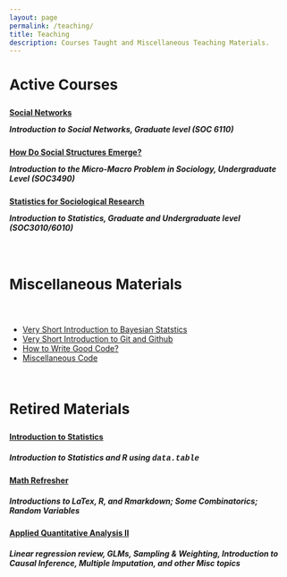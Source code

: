 ```yaml
---
layout: page
permalink: /teaching/
title: Teaching
description: Courses Taught and Miscellaneous Teaching Materials.
---
```


<h3 class="year" style="font-size: 26px"> Active Courses </h3>

<h4> 
<a href="{% link _teaching/005_2021_SocNet_6110.md %}" class="article"> <strong>Social Networks</strong> </a>
</h4>
<h5 style="margin-top: -5px;">
Introduction to Social Networks, Graduate level (SOC 6110)
</h5>

<h4> 
<a href="{% link _teaching/006_2025_MicroMacro_3490.md %}"  class="article"> <strong>How Do Social Structures Emerge?</strong> </a>
</h4>
<h5 style="margin-top: -5px;">
Introduction to the Micro-Macro Problem in Sociology, Undergraduate Level (SOC3490)
</h5>

<h4> 
<a href="{% link _teaching/006_2025_MicroMacro_3490.md %}"  class="article"> <strong>Statistics for Sociological Research</strong> </a>
</h4>
<h5 style="margin-top: -5px;">
Introduction to Statistics, Graduate and Undergraduate level (SOC3010/6010)
</h5>

<br>

<h3 class="year" style="font-size: 26px"> Miscellaneous Materials </h3>

<br> 

- <a href="{% link assets/teaching/BayesianStats.pdf %}" class="article"> Very Short Introduction to Bayesian Statstics</a>
- <a href="{% link assets/teaching/GitTutorial.pdf %}" class="article"> Very Short Introduction to Git and Github</a>
- <a href="{% link assets/teaching/CPP_coding.pdf %}" class="article"> How to Write Good Code?</a>
- <a href="{% link _teaching/000_0000_Misc.md %}"  class="article"> Miscellaneous Code</a>

<br>

<h3 class="year" style="font-size: 26px"> Retired Materials </h3>

<h4> 
<a href="{% link _teaching/003_2019_IntroStats.md %}"  class="article"> <strong>Introduction to Statistics</strong> </a>
</h4>
<h5>
Introduction to Statistics and R using <span style="font-family:'Courier New'">data.table</span>
</h5>

<h4> 
<a href="{% link _teaching/002_2019_MathRefresh.md %}"  class="article"> <strong>Math Refresher</strong> </a>
</h4>
<h5>
Introductions to LaTex, R, and Rmarkdown; Some Combinatorics; Random Variables
</h5>

<h4> 
<a href="{% link _teaching/001_2018_AQAII.md %}"  class="article"> <strong>Applied Quantitative Analysis II</strong> </a>
</h4>
<h5>
Linear regression review, GLMs, Sampling & Weighting, Introduction to Causal Inference, Multiple Imputation, and other Misc topics
</h5>



